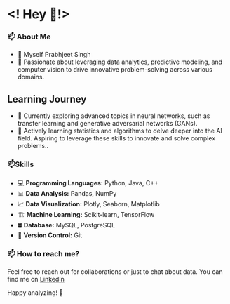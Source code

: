 # <! Hey 👋!>
### 📫 About Me
- 👋 Myself Prabhjeet Singh
- 👀 Passionate about leveraging data analytics, predictive modeling, and computer vision to drive innovative problem-solving across various domains.

## Learning Journey

- 🧠 Currently exploring advanced topics in neural networks, such as transfer learning and generative adversarial networks (GANs).
- 🌱 Actively learning statistics and algorithms to delve deeper into the AI field. Aspiring to leverage these skills to innovate and solve complex problems..


### 📫Skills
- 💻  **Programming Languages:** Python, Java, C++
- 📊 **Data Analysis:** Pandas, NumPy
- 📈 **Data Visualization:** Plotly, Seaborn, Matplotlib
- 🏗️ **Machine Learning:** Scikit-learn, TensorFlow
- 🛢️ **Database:** MySQL, PostgreSQL
- 📂 **Version Control:** Git


### 📫 How to reach me?
Feel free to reach out for collaborations or just to chat about data. You can find me on [LinkedIn](https://www.linkedin.com/in/prabhjeetsingh95/)

Happy analyzing! 🚀

